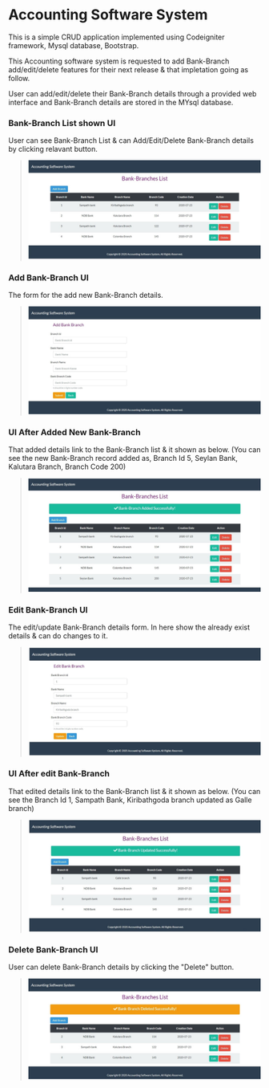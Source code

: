 # Accounting Software System
 
 This is a simple CRUD application implemented using Codeigniter framework, Mysql database, Bootstrap.
 
 This Accounting software system is requested to add Bank-Branch add/edit/delete features for their next release & that impletation going as follow.   
 
 User can add/edit/delete their Bank-Branch details through a provided web interface and Bank-Branch details are stored in the MYsql database.
 
 
 ### Bank-Branch List shown UI
 
 User can see Bank-Branch List & can Add/Edit/Delete Bank-Branch details by clicking relavant button.
 
 >![Alt text](images/Bank-Branch_List_UI.jpg)

 
 ### Add Bank-Branch UI
 
 The form for the add new Bank-Branch details.
 
 >![Alt text](images/Add_Branch_UI.jpg)
 
 
 ### UI After Added New Bank-Branch
 
 That added details link to the Bank-Branch list & it shown as below. (You can see the new Bank-Branch record added as, Branch Id 5, Seylan Bank, Kalutara Branch, Branch Code 200)
 
 >![Alt text](images/UI_After_Added_New_Branch.jpg)
 
 
 ### Edit Bank-Branch UI
 
 The edit/update Bank-Branch details form. In here show the already exist details & can do changes to it.
 
 >![Alt text](images/Edit_Branch_UI.jpg)
 
 
 ### UI After edit Bank-Branch
 
 That edited details link to the Bank-Branch list & it shown as below. (You can see the Branch Id 1, Sampath Bank, Kiribathgoda branch updated as Galle branch)
 
 >![Alt text](images/UI_After_Edit_Branch.jpg)
 
 
 ### Delete Bank-Branch UI
 
 User can delete Bank-Branch details by clicking the "Delete" button.

 >![Alt text](images/Delete_Branch_UI.jpg)